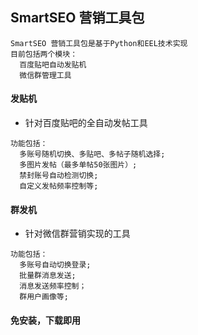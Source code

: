 ## SmartSEO 营销工具包
```
SmartSEO 营销工具包是基于Python和EEL技术实现
目前包括两个模块：
  百度贴吧自动发贴机
  微信群管理工具
```
#### 发贴机
* 针对百度贴吧的全自动发帖工具
```
功能包括：
  多账号随机切换、多贴吧、多帖子随机选择;
  多图片发帖（最多单帖50张图片）;
  禁封账号自动检测切换;
  自定义发帖频率控制等;
```
#### 群发机
* 针对微信群营销实现的工具
```
功能包括：
  多账号自动切换登录;
  批量群消息发送;
  消息发送频率控制；
  群用户画像等;
```

#### 免安装，下载即用

